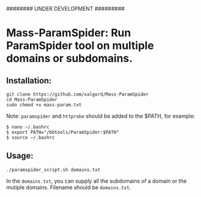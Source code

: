 ######## UNDER DEVELOPMENT #########

# Mass-ParamSpider: Run ParamSpider tool on multiple domains or subdomains.

## Installation:
```
git clone https://github.com/xalgord/Mass-ParamSpider
cd Mass-ParamSpider
sudo chmod +x mass-param.txt
```

Note: `paramspider` and `httprobe` should be added to the $PATH, for example:

```
$ nano ~/.bashrc
$ export PATH="/bbtools/ParamSpider:$PATH"
$ source ~/.bashrc
```

## Usage:
```
./paramspider_script.sh domains.txt
```
In the `domains.txt`, you can supply all the subdomains of a domain or the mutiple domains. Filename should be `domains.txt`.
